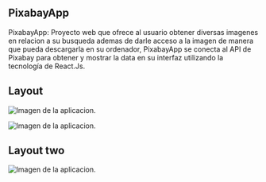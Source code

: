 ## PixabayApp

PixabayApp:  Proyecto web que ofrece al usuario obtener diversas imagenes en relacion a su busqueda ademas de darle acceso a la imagen de manera que pueda descargarla en su ordenador, PixabayApp se conecta al API de Pixabay para obtener y mostrar la data en su interfaz utilizando la tecnología de React.Js.

## Layout 
![Imagen de la aplicacion](https://github.com/Crusiris/pixabay/blob/master/public/img/pixaimg3.png).

![Imagen de la aplicacion](https://github.com/Crusiris/pixabay/blob/master/public/img/pixaimg.png).

## Layout two
![Imagen de la aplicacion](https://github.com/Crusiris/pixabay/blob/master/public/img/pixaimg2.png).

